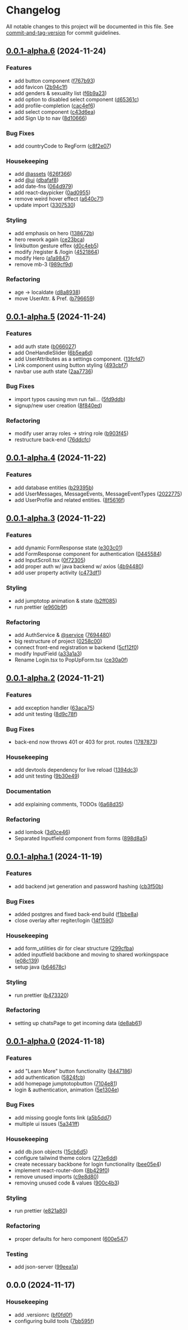 # Changelog

All notable changes to this project will be documented in this file. See [commit-and-tag-version](https://github.com/absolute-version/commit-and-tag-version) for commit guidelines.

## [0.0.1-alpha.6](https://gitea.kood.tech/karlrometsomelar/match-me/compare/v0.0.1-alpha.5...v0.0.1-alpha.6) (2024-11-24)


### Features

* add button component ([f767b93](https://gitea.kood.tech/karlrometsomelar/match-me/commit/f767b93feac0b54e6228d63559b6b6e29976dac5))
* add favicon ([2b94c1f](https://gitea.kood.tech/karlrometsomelar/match-me/commit/2b94c1f5a3b8cdac1f951767d420d7f01ac2fd1b))
* add genders & sexuality list ([f6b9a23](https://gitea.kood.tech/karlrometsomelar/match-me/commit/f6b9a232bf791ba15f63f329dbe4412f826096f2))
* add option to disabled select component ([d65361c](https://gitea.kood.tech/karlrometsomelar/match-me/commit/d65361c822b8e44aa6f1f4b46253ae49b643286d))
* add profile-completion ([cac4ef6](https://gitea.kood.tech/karlrometsomelar/match-me/commit/cac4ef640901626b8f1adeacb8a84ebaf2fc85bd))
* add select component ([c43d6ea](https://gitea.kood.tech/karlrometsomelar/match-me/commit/c43d6ead13c459bf90eae355ce11a31ad5faf8b8))
* add Sign Up to nav ([8d10666](https://gitea.kood.tech/karlrometsomelar/match-me/commit/8d106665b88378ad6dce30b6b9df2979a2f51f45))


### Bug Fixes

* add countryCode to RegForm ([c8f2e07](https://gitea.kood.tech/karlrometsomelar/match-me/commit/c8f2e0759e6f8a2ee529448b7a94a1293e69f332))


### Housekeeping

* add [@assets](https://gitea.kood.tech/assets) ([626f366](https://gitea.kood.tech/karlrometsomelar/match-me/commit/626f3664de2761ccada98223e250aeed2fe35ae8))
* add [@ui](https://gitea.kood.tech/ui) ([dbafaf8](https://gitea.kood.tech/karlrometsomelar/match-me/commit/dbafaf876c0701c399e2d050738a50fc0783ab60))
* add date-fns ([064d979](https://gitea.kood.tech/karlrometsomelar/match-me/commit/064d9794b3ae07c0369ce058f3e38333df3387c7))
* add react-daypicker ([0ad0955](https://gitea.kood.tech/karlrometsomelar/match-me/commit/0ad09554a82827d4fc1750e287922e1ca5f7c2cb))
* remove weird hover effect ([a640c71](https://gitea.kood.tech/karlrometsomelar/match-me/commit/a640c717504226a33f1c42d1cb6136bd695c8876))
* update import ([3307530](https://gitea.kood.tech/karlrometsomelar/match-me/commit/3307530170400c56770848294a51d7db0d7a68e4))


### Styling

* add emphasis on hero ([138672b](https://gitea.kood.tech/karlrometsomelar/match-me/commit/138672b3e797b318e79b277cae2fb1283bd26a67))
* hero rework again ([ce23bca](https://gitea.kood.tech/karlrometsomelar/match-me/commit/ce23bca7aabad1660614f61b0980abc084be8529))
* linkbutton gesture effex ([d0c4eb5](https://gitea.kood.tech/karlrometsomelar/match-me/commit/d0c4eb50c8fb8bbfe0179fc39fdc53fa5a808923))
* modify /register & /login ([4521864](https://gitea.kood.tech/karlrometsomelar/match-me/commit/4521864c6cf78fbaeebd9e6b6d1576977492fa36))
* modify Hero ([a1a9847](https://gitea.kood.tech/karlrometsomelar/match-me/commit/a1a98471fbe695ca044c3396741b1ecc8ad2fecb))
* remove mb-3 ([989cf9d](https://gitea.kood.tech/karlrometsomelar/match-me/commit/989cf9d6f1aeacfb0a8f94a432f6314c8b29d28e))


### Refactoring

* age -> localdate ([d8a8938](https://gitea.kood.tech/karlrometsomelar/match-me/commit/d8a893858d5a5b6e42e953d53f123b76f9c1a17d))
* move UserAttr. & Pref. ([b796659](https://gitea.kood.tech/karlrometsomelar/match-me/commit/b796659a777053acd0f66663b6cbb8fd8fac669f))

## [0.0.1-alpha.5](https://gitea.kood.tech/karlrometsomelar/match-me/compare/v0.0.1-alpha.4...v0.0.1-alpha.5) (2024-11-24)


### Features

* add auth state ([b066027](https://gitea.kood.tech/karlrometsomelar/match-me/commit/b0660273b31bd1883e02b4e789d0f0406fa01d8e))
* add OneHandleSlider ([6b5ea6d](https://gitea.kood.tech/karlrometsomelar/match-me/commit/6b5ea6d248eab226cfb25094bebac2148aee3c87))
* add UserAttributes as a settings component. ([13fcfd7](https://gitea.kood.tech/karlrometsomelar/match-me/commit/13fcfd7274958b9a771493ed06d5c081a8fecc24))
* Link component using button styling ([493cbf7](https://gitea.kood.tech/karlrometsomelar/match-me/commit/493cbf70df0a332e2ed147152c771973e0f2cd2f))
* navbar use auth state ([2aa7736](https://gitea.kood.tech/karlrometsomelar/match-me/commit/2aa7736f60eaa394f6258cc000716c798ad00f65))


### Bug Fixes

* import typos causing mvn run fail... ([5fd9ddb](https://gitea.kood.tech/karlrometsomelar/match-me/commit/5fd9ddb12135644ca04e16a7c860c2847aaaf3b8))
* signup/new user creation ([8f840ed](https://gitea.kood.tech/karlrometsomelar/match-me/commit/8f840eda444ef5e8540664a52172726fd3c26f20))


### Refactoring

* modify user array roles -> string role ([b903f45](https://gitea.kood.tech/karlrometsomelar/match-me/commit/b903f454d039f0775b5313b62e33c30789205597))
* restructure back-end ([76ddcfc](https://gitea.kood.tech/karlrometsomelar/match-me/commit/76ddcfcc73af7528d18f1361b675347c7f6ebf9b))

## [0.0.1-alpha.4](https://gitea.kood.tech/karlrometsomelar/match-me/compare/v0.0.1-alpha.3...v0.0.1-alpha.4) (2024-11-22)


### Features

* add database entities ([b29395b](https://gitea.kood.tech/karlrometsomelar/match-me/commit/b29395b0a4b685159a6c39fb7bc4e0e6264f49c9))
* add UserMessages, MessageEvents, MessageEventTypes ([2022775](https://gitea.kood.tech/karlrometsomelar/match-me/commit/202277545bb1c3fd5a267270014589918373293b))
* add UserProfile and related entities. ([8f5616f](https://gitea.kood.tech/karlrometsomelar/match-me/commit/8f5616fbc933c84f92871c5ed6d862341750a421))

## [0.0.1-alpha.3](https://gitea.kood.tech/karlrometsomelar/match-me/compare/v0.0.1-alpha.2...v0.0.1-alpha.3) (2024-11-22)


### Features

* add dynamic FormResponse state ([e303c01](https://gitea.kood.tech/karlrometsomelar/match-me/commit/e303c01902f1e39b798c6edde223a503db59e5a6))
* add FormResponse component for authentication ([0445584](https://gitea.kood.tech/karlrometsomelar/match-me/commit/04455849f8877ad5494587c5d811f3e1e73c68ea))
* add InputScroll.tsx ([0f72305](https://gitea.kood.tech/karlrometsomelar/match-me/commit/0f72305eaf4d7b760a9e939de92a2f01223b78d1))
* add proper auth w/ java backend w/ axios ([4b94480](https://gitea.kood.tech/karlrometsomelar/match-me/commit/4b94480f661d106f22ad622f8e1e879317809152))
* add user property activity ([c473df1](https://gitea.kood.tech/karlrometsomelar/match-me/commit/c473df1dfc0f4545fc2c546df9151bb417602444))


### Styling

* add jumptotop animation & state ([b2ff085](https://gitea.kood.tech/karlrometsomelar/match-me/commit/b2ff08588942d25c910c532135588e3f30800587))
* run prettier ([e960b9f](https://gitea.kood.tech/karlrometsomelar/match-me/commit/e960b9f46ac7775cf18ede4635bd3ba346bdada7))


### Refactoring

* add AuthService & [@service](https://gitea.kood.tech/service) ([7694480](https://gitea.kood.tech/karlrometsomelar/match-me/commit/7694480e57f0e35f11ee1eb331ac93e3d67d22cf))
* big restructure of project ([0258c00](https://gitea.kood.tech/karlrometsomelar/match-me/commit/0258c0076d22fbc782cc142f4e5348f4b2cd9310))
* connect front-end registration w backend ([5cf12f0](https://gitea.kood.tech/karlrometsomelar/match-me/commit/5cf12f0b26deb46279d88dee0f5cfb3fdb50ada4))
* modify InputField ([a33a1a3](https://gitea.kood.tech/karlrometsomelar/match-me/commit/a33a1a304ce25e27d5d49f7ef77127ed1520e799))
* Rename Login.tsx to PopUpForm.tsx ([ce30a0f](https://gitea.kood.tech/karlrometsomelar/match-me/commit/ce30a0f3576d5e4961d172f975c8326e2b71cb3a))

## [0.0.1-alpha.2](https://gitea.kood.tech/karlrometsomelar/match-me/compare/v0.0.1-alpha.1...v0.0.1-alpha.2) (2024-11-21)


### Features

* add exception handler ([63aca75](https://gitea.kood.tech/karlrometsomelar/match-me/commit/63aca7596de0f9a4f8357b32ba48fb170398a013))
* add unit testing ([8d9c78f](https://gitea.kood.tech/karlrometsomelar/match-me/commit/8d9c78f32dcc96c3de549b382599e5d240d7619b))


### Bug Fixes

* back-end now throws 401 or 403 for prot. routes ([1787873](https://gitea.kood.tech/karlrometsomelar/match-me/commit/1787873c54c7a7f49de72eee1f0d8f817b19cf22))


### Housekeeping

* add devtools dependency for live reload ([1394dc3](https://gitea.kood.tech/karlrometsomelar/match-me/commit/1394dc329bb6d330359e60362654ee30442e5d98))
* add unit testing ([9b30e49](https://gitea.kood.tech/karlrometsomelar/match-me/commit/9b30e49009e5442bd28a7e59e144eb856c61147f))


### Documentation

* add explaining comments, TODOs ([6a68d35](https://gitea.kood.tech/karlrometsomelar/match-me/commit/6a68d3549c449bad07489c1520c853c3abbe7e78))


### Refactoring

* add lombok ([3d0ce46](https://gitea.kood.tech/karlrometsomelar/match-me/commit/3d0ce46dfbd3269772d23515b4a39c442bdb7ed2))
* Separated Inputfield component from forms ([898d8a5](https://gitea.kood.tech/karlrometsomelar/match-me/commit/898d8a56a372874e8bb7c4e56eb375d711f602e4))

## [0.0.1-alpha.1](https://gitea.kood.tech/karlrometsomelar/match-me/compare/v0.0.1-alpha.0...v0.0.1-alpha.1) (2024-11-19)


### Features

* add backend jwt generation and password hashing ([cb3f50b](https://gitea.kood.tech/karlrometsomelar/match-me/commit/cb3f50b8e48da486b386d4e6a707d78fbea2427d))


### Bug Fixes

* added postgres and fixed back-end build ([f1bbe8a](https://gitea.kood.tech/karlrometsomelar/match-me/commit/f1bbe8ae6486a086971e551515ddbaf25e3faf63))
* close overlay after regiter/login ([14f1590](https://gitea.kood.tech/karlrometsomelar/match-me/commit/14f1590b42ce1ef12278783a8cfd345ffd27ecd0))


### Housekeeping

* add form_utilities dir for clear structure ([299cfba](https://gitea.kood.tech/karlrometsomelar/match-me/commit/299cfba4eabcfab032cb0a664e0eca6630f98e0a))
* added inputfield backbone and moving to shared workingspace ([e08c139](https://gitea.kood.tech/karlrometsomelar/match-me/commit/e08c139c69c117aa12ed59067686ce5bcbd1c12f))
* setup java ([b64678c](https://gitea.kood.tech/karlrometsomelar/match-me/commit/b64678cb618fadf6ba40b88aa67e710b95d073df))


### Styling

* run prettier ([b473320](https://gitea.kood.tech/karlrometsomelar/match-me/commit/b473320be67bfcac3571777c52186afbe4b06607))


### Refactoring

* setting up chatsPage to get incoming data ([de8ab61](https://gitea.kood.tech/karlrometsomelar/match-me/commit/de8ab61553ac354d8befd2d046df27f29930cb7a))

## [0.0.1-alpha.0](https://gitea.kood.tech/karlrometsomelar/match-me/compare/v0.0.0...v0.0.1-alpha.0) (2024-11-18)


### Features

* add "Learn More" button functionality ([9447186](https://gitea.kood.tech/karlrometsomelar/match-me/commit/94471865a922d90c7693d6348fbb5defcc10d79a))
* add authentication ([5824fcb](https://gitea.kood.tech/karlrometsomelar/match-me/commit/5824fcb4c86be5b14b038a5a0521cf24c9dd5493))
* add homepage jumptotopbutton ([7104e81](https://gitea.kood.tech/karlrometsomelar/match-me/commit/7104e8102c26536d101ba0a5d0730912003184a9))
* login & authentication, animation ([5e1304e](https://gitea.kood.tech/karlrometsomelar/match-me/commit/5e1304e7e0cb2ffa439ef9a59ced6803eec43bfb))


### Bug Fixes

* add missing google fonts link ([a5b5dd7](https://gitea.kood.tech/karlrometsomelar/match-me/commit/a5b5dd7b8f9431bdeedb249d259203fe1e36d12a))
* multiple ui issues ([5a341ff](https://gitea.kood.tech/karlrometsomelar/match-me/commit/5a341ff30da5bd078af8347d580425f99dd9f296))


### Housekeeping

* add db.json objects ([15cb6d5](https://gitea.kood.tech/karlrometsomelar/match-me/commit/15cb6d545da6fa74d6ce2c76ed889525cfce7135))
* configure tailwind theme colors ([273e6dd](https://gitea.kood.tech/karlrometsomelar/match-me/commit/273e6dda21d995163150674e67c68aa14dbd1513))
* create necessary backbone for login functionality ([bee05e4](https://gitea.kood.tech/karlrometsomelar/match-me/commit/bee05e438fb8d521aaf4e5024ac86bea91ae75ef))
* implement react-router-dom ([8b429f0](https://gitea.kood.tech/karlrometsomelar/match-me/commit/8b429f098cc307884641bf1e4d78cf1aea5f730c))
* remove unused imports ([c9e8d80](https://gitea.kood.tech/karlrometsomelar/match-me/commit/c9e8d80328c8f470335e334396791c06e57e5717))
* removing unused code & values ([900c4b3](https://gitea.kood.tech/karlrometsomelar/match-me/commit/900c4b368926493e8b301009c1f68973fd8b7454))


### Styling

* run prettier ([e821a80](https://gitea.kood.tech/karlrometsomelar/match-me/commit/e821a8054bbc1c0f26a7f923e87c253b49eae2d6))


### Refactoring

* proper defaults for hero component ([600e547](https://gitea.kood.tech/karlrometsomelar/match-me/commit/600e547bff2b96d35e98b810ed118b95caab299b))


### Testing

* add json-server ([99eea1a](https://gitea.kood.tech/karlrometsomelar/match-me/commit/99eea1ab26b2aa43f7b08f099c5a5263c089d877))

## 0.0.0 (2024-11-17)


### Housekeeping

* add .versionrc ([bf0fd0f](https://gitea.kood.tech/karlrometsomelar/match-me/commit/bf0fd0fe9f1069ac2b79064a8416ad171ffb795d))
* configuring build tools ([7bb595f](https://gitea.kood.tech/karlrometsomelar/match-me/commit/7bb595fb7200f0e0adf0ea4ccde35b73760f104e))
